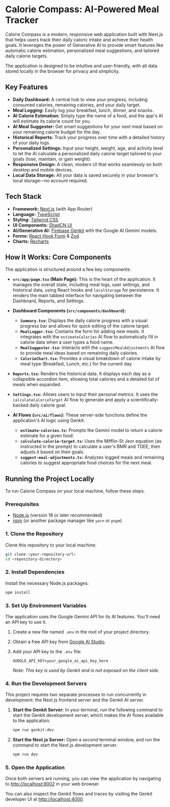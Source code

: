 # Calorie Compass: AI-Powered Meal Tracker

Calorie Compass is a modern, responsive web application built with Next.js that helps users track their daily caloric intake and achieve their health goals. It leverages the power of Generative AI to provide smart features like automatic calorie estimation, personalized meal suggestions, and tailored daily calorie targets.

The application is designed to be intuitive and user-friendly, with all data stored locally in the browser for privacy and simplicity.

## Key Features

- **Daily Dashboard:** A central hub to view your progress, including consumed calories, remaining calories, and your daily target.
- **Meal Logging:** Easily log your breakfast, lunch, dinner, and snacks.
- **AI Calorie Estimation:** Simply type the name of a food, and the app's AI will estimate its calorie count for you.
- **AI Meal Suggester:** Get smart suggestions for your next meal based on your remaining calorie budget for the day.
- **Historical Reports:** Track your progress over time with a detailed history of your daily logs.
- **Personalized Settings:** Input your height, weight, age, and activity level to let the AI calculate a personalized daily calorie target tailored to your goals (lose, maintain, or gain weight).
- **Responsive Design:** A clean, modern UI that works seamlessly on both desktop and mobile devices.
- **Local Data Storage:** All your data is saved securely in your browser's local storage—no account required.

## Tech Stack

- **Framework:** [Next.js](https://nextjs.org/) (with App Router)
- **Language:** [TypeScript](https://www.typescriptlang.org/)
- **Styling:** [Tailwind CSS](https://tailwindcss.com/)
- **UI Components:** [ShadCN UI](https://ui.shadcn.com/)
- **AI/Generative AI:** [Firebase Genkit](https://firebase.google.com/docs/genkit) with the Google AI Gemini models.
- **Forms:** [React Hook Form](https://react-hook-form.com/) & [Zod](https://zod.dev/)
- **Charts:** [Recharts](https://recharts.org/)

## How It Works: Core Components

The application is structured around a few key components:

-   **`src/app/page.tsx` (Main Page):** This is the heart of the application. It manages the overall state, including meal logs, user settings, and historical data, using React hooks and `localStorage` for persistence. It renders the main tabbed interface for navigating between the Dashboard, Reports, and Settings.

-   **Dashboard Components (`src/components/dashboard`):**
    -   **`Summary.tsx`:** Displays the daily calorie progress with a visual progress bar and allows for quick editing of the calorie target.
    -   **`MealLogger.tsx`:** Contains the form for adding new meals. It integrates with the `estimateCalories` AI flow to automatically fill in calorie data when a user types a food name.
    -   **`MealSuggester.tsx`:** Interacts with the `suggestMealAdjustments` AI flow to provide meal ideas based on remaining daily calories.
    -   **`CalorieChart.tsx`:** Provides a visual breakdown of calorie intake by meal type (Breakfast, Lunch, etc.) for the current day.

-   **`Reports.tsx`:** Renders the historical data. It displays each day as a collapsible accordion item, showing total calories and a detailed list of meals when expanded.

-   **`Settings.tsx`:** Allows users to input their personal metrics. It uses the `calculateCalorieTarget` AI flow to generate and apply a scientifically-backed daily calorie goal.

-   **AI Flows (`src/ai/flows`):** These server-side functions define the application's AI logic using Genkit.
    -   **`estimate-calories.ts`:** Prompts the Gemini model to return a calorie estimate for a given food.
    -   **`calculate-calorie-target.ts`:** Uses the Mifflin-St Jeor equation (as instructed in the prompt) to calculate a user's BMR and TDEE, then adjusts it based on their goals.
    -   **`suggest-meal-adjustments.ts`:** Analyzes logged meals and remaining calories to suggest appropriate food choices for the next meal.

## Running the Project Locally

To run Calorie Compass on your local machine, follow these steps.

### Prerequisites

-   [Node.js](https://nodejs.org/) (version 18 or later recommended)
-   [npm](https://www.npmjs.com/) (or another package manager like `yarn` or `pnpm`)

### 1. Clone the Repository

Clone this repository to your local machine:

```bash
git clone <your-repository-url>
cd <repository-directory>
```

### 2. Install Dependencies

Install the necessary Node.js packages:

```bash
npm install
```

### 3. Set Up Environment Variables

The application uses the Google Gemini API for its AI features. You'll need an API key to use it.

1.  Create a new file named `.env` in the root of your project directory.
2.  Obtain a free API key from [Google AI Studio](https://aistudio.google.com/app/apikey).
3.  Add your API key to the `.env` file:

    ```
    GOOGLE_API_KEY=your_google_ai_api_key_here
    ```

    *Note: This key is used by Genkit and is not exposed on the client side.*

### 4. Run the Development Servers

This project requires two separate processes to run concurrently in development: the Next.js frontend server and the Genkit AI server.

1.  **Start the Genkit Server:**
    In your terminal, run the following command to start the Genkit development server, which makes the AI flows available to the application.

    ```bash
    npm run genkit:dev
    ```

2.  **Start the Next.js Server:**
    Open a *second* terminal window, and run the command to start the Next.js development server.

    ```bash
    npm run dev
    ```

### 5. Open the Application

Once both servers are running, you can view the application by navigating to [http://localhost:9002](http://localhost:9002) in your web browser.

You can also inspect the Genkit flows and traces by visiting the Genkit developer UI at [http://localhost:4000](http://localhost:4000).
